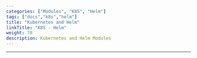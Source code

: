 ```yaml
---
categories: ["Modules", "K8S", "Helm"]
tags: ["docs","k8s","helm"] 
title: "Kubernetes and Helm"
linkTitle: "K8S - Helm"
weight: 70
description: Kubernetes and Helm Modules
---
```

<hr>